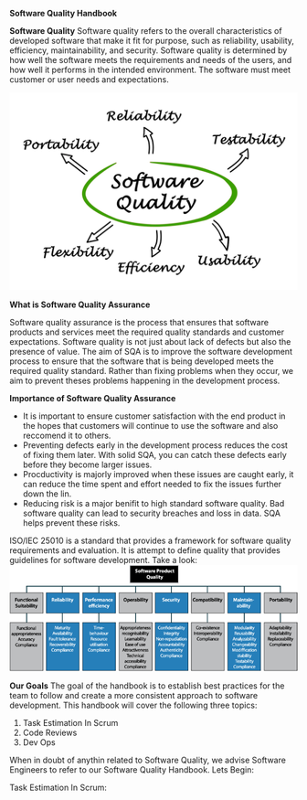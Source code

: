 **Software Quality Handbook**

**Software Quality**
Software quality refers to the overall characteristics of developed software that make it fit for purpose, such as reliability, usability, efficiency, maintainability, and security. Software quality is determined by how well the software meets the requirements and needs of the users, and how well it performs in the intended environment. The software must meet customer or user needs and expectations.

![Software Quality](SoftwareQuality.webp)

**What is Software Quality Assurance**

Software quality assurance is the process that ensures that software products and services meet the required quality standards and customer expectations. Software quality is not just about lack of defects but also the presence of value. The aim of SQA is to improve the software development process to ensure that the software that is being developed meets the required quality standard. Rather than fixing problems when they occur, we aim to prevent theses problems happening in the development process.

**Importance of Software Quality Assurance**

- It is important to ensure customer satisfaction with the end product in the hopes that customers will continue to use the software and also reccomend it to others.
- Preventing defects early in the development process reduces the cost of fixing them later. With solid SQA, you can catch these defects early before they become larger issues.
- Procductivity is majorly improved when these issues are caught early, it can reduce the time spent and effort needed to fix the issues further down the lin.
- Reducing risk is a major benifit to high standard software quality. Bad software quality can lead to security breaches and loss in data. SQA helps prevent these risks.

ISO/IEC 25010 is a standard that provides a framework for software quality requirements and evaluation. It is attempt to define quality that provides guidelines for software development.
Take a look: 
![ISO/IEC 25010](SoftwareQualityProduct.png)

**Our Goals**
 The goal of the handbook is to establish best practices for the team to follow and create a more consistent approach to software development.
 This handbook will cover the following three topics:

 1. Task Estimation In Scrum
 2. Code Reviews
 3. Dev Ops

 When in doubt of anythin related to Software Quality, we advise Software Engineers to refer to our Software Quality Handbook.
 Lets Begin:

 Task Estimation In Scrum: 
